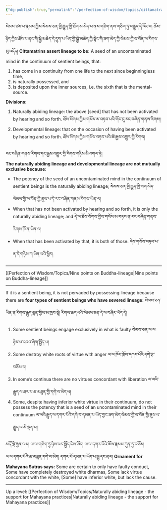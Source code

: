 ```yaml
---
{"dg-publish":true,"permalink":"/perfection-of-wisdom/topics/cittamatra/"}
---
```


སེམས་ཙམ་པ་རྣམས་ཀྱིས་སེམས་ཅན་གྱི་རྒྱུད་ཀྱི་ཐོག་མ་མེད་པ་ནས་གཅིག་ནས་གཅིག་ཏུ་བརྒྱུད་དེ་འོང་བ། 
ཆོས་ཉིད་ཀྱིས་ཐོབ་པ་ནང་གི་སྐྱེ་མཆེད་དེ་དྲུག་པ་ཡིད་ཀྱི་སྐྱེ་མཆེད་ཀྱི་སྟེང་གི་ཟག་མེད་ཀྱི་སེམས་ཀྱི་ས་བོན་ལ་རིགས་སུ་འདོད།
**Cittamatrins assert lineage to be:** A seed of an uncontaminated mind in the continuum of sentient beings, that:
1. has come in a continuity from one life to the next since beginningless time,
2. is naturally possessed, and
3. is deposited upon the inner sources, i.e. the sixth that is the mental-source.

**Divisions:**
1. Naturally abiding lineage: the above [seed] that has not been activated by hearing and so forth.
   ཐོས་སོགས་ཀྱིས་གསོས་མ་བཏབ་པའི་གོང་དུ་རང་བཞིན་གནས་རིགས།
2. Developmental lineage: that on the occasion of having been activated by hearing and so forth.
   ཐོས་སོགས་ཀྱིས་གསོས་བཏབ་པའི་ཚེ་རྒྱས་འགྱུར་གྱི་རིགས།


རང་བཞིན་གནས་རིགས་དང་རྒྱས་འགྱུར་གྱི་རིགས་གཉིས་མི་འགལ་ཏེ།   
**The naturally abiding lineage and developmental lineage are not mutually exclusive because:**
- The potency of the seed of an uncontaminated mind in the continuum of sentient beings is the naturally abiding lineage; སེམས་ཅན་གྱི་རྒྱུད་ཀྱི་ཟག་མེད་སེམས་ཀྱི་ས་བོན་གྱི་ནུས་པ་དེ་རང་བཞིན་གནས་རིགས་ཡིན་ལ།
- When that has not been activated by hearing and so forth, it is only the naturally abiding lineage; and
  དེ་ལ་ཐོས་སོགས་ཀྱིས་གསོས་མ་བཏབ་ན་རང་བཞིན་གནས་རིགས་ཁོ་ན་ཡིན་ལ།
- When that has been activated by that, it is both of those. དེས་གསོས་བཏབ་པ་ན་དེ་གཉིས་ཀ་ཡིན་པའི་ཕྱིར།

---
[[Perfection of Wisdom/Topics/Nine points on Buddha-lineage\|Nine points on Buddha-lineage]]

---

If it is a sentient being, it is not pervaded by possessing lineage because there are **four types of sentient beings who have severed lineage:** སེམས་ཅན་ཡིན་ན་རིགས་རྒྱུད་ལྡན་གྱིས་མ་ཁྱབ་སྟེ། རིགས་ཆད་པའི་སེམས་ཅན་དེ་ལ་བཞིར་ཡོད་དེ།
1. Some sentient beings engage exclusively in what is faulty སེམས་ཅན་ལ་ལ་ཉེས་པ་འབའ་ཞིག་སྤྱོད་པ།
2. Some destroy white roots of virtue with anger ལ་ལ་ཁོང་ཁྲོས་དཀར་པོའི་དགེ་རྩ་བཅོམ་པ།
3. In some’s continua there are no virtues concordant with liberation ལ་ལའི་རྒྱུད་ལ་ཐར་པ་ཆ་མཐུན་གྱི་དགེ་བ་མེད་པ།
4. Some, despite having inferior white virtue in their continuum, do not possess the potency that is a seed of an uncontaminated mind in their continuum 
   ལ་ལའི་རྒྱུད་ལ་དཀར་པོའི་དགེ་བ་དམན་པ་ཡོད་ཀྱང་ཟག་མེད་སེམས་ཀྱི་ས་བོན་གྱི་ནུས་པ་རྒྱུད་ལ་མི་ལྡན་པ།

མདོ་སྡེ་རྒྱན་ལས། ལ་ལ་གཅིག་ཏུ་ཉེས་པར་སྤྱོད་ངེས་ཡོད། ལ་ལ་དཀར་པོའི་ཆོས་རྣམས་ཀུན་ཏུ་བཅོམ།<br>ལ་ལ་དཀར་པོའི་ཆ་མཐུན་དགེ་བ་མེད། དཀར་པོ་དམན་པ་ཡོད་པ་རྒྱུ་དང་བྲལ།
**Ornament for Mahayana Sutras says:**
Some are certain to only have faulty conduct,
Some have completely destroyed white dharmas,
Some lack virtue concordant with the white,
[Some] have inferior white, but lack the cause.

---
Up a level: [[Perfection of Wisdom/Topics/Naturally abiding lineage - the support for Mahayana practices\|Naturally abiding lineage - the support for Mahayana practices]]